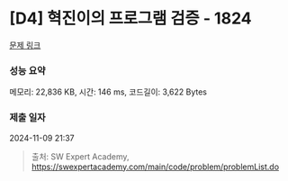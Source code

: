 # [D4] 혁진이의 프로그램 검증 - 1824 

[문제 링크](https://swexpertacademy.com/main/code/problem/problemDetail.do?contestProbId=AV4yLUiKDUoDFAUx) 

### 성능 요약

메모리: 22,836 KB, 시간: 146 ms, 코드길이: 3,622 Bytes

### 제출 일자

2024-11-09 21:37



> 출처: SW Expert Academy, https://swexpertacademy.com/main/code/problem/problemList.do